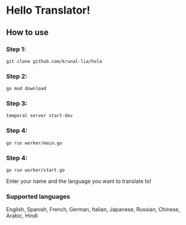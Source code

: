 # Hello Translator!

## How to use

### Step 1: 
`git clone github.com/krunal-lia/hola`

### Step 2:
`go mod download`

### Step 3: 
`temporal server start-dev`

### Step 4:
`go run worker/main.go`

### Step 4:
`go run worker/start.go`

Enter your name and the language you want to translate to!

### Supported languages
English, Spanish, French, German, Italian, Japanese, Russian, Chinese, Arabic, Hindi